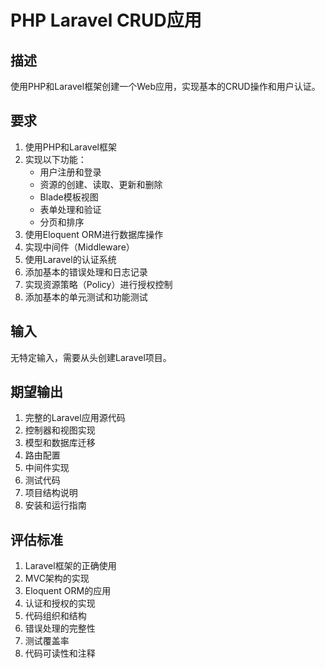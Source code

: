 # PHP Laravel CRUD应用

## 描述
使用PHP和Laravel框架创建一个Web应用，实现基本的CRUD操作和用户认证。

## 要求
1. 使用PHP和Laravel框架
2. 实现以下功能：
   - 用户注册和登录
   - 资源的创建、读取、更新和删除
   - Blade模板视图
   - 表单处理和验证
   - 分页和排序
3. 使用Eloquent ORM进行数据库操作
4. 实现中间件（Middleware）
5. 使用Laravel的认证系统
6. 添加基本的错误处理和日志记录
7. 实现资源策略（Policy）进行授权控制
8. 添加基本的单元测试和功能测试

## 输入
无特定输入，需要从头创建Laravel项目。

## 期望输出
1. 完整的Laravel应用源代码
2. 控制器和视图实现
3. 模型和数据库迁移
4. 路由配置
5. 中间件实现
6. 测试代码
7. 项目结构说明
8. 安装和运行指南

## 评估标准
1. Laravel框架的正确使用
2. MVC架构的实现
3. Eloquent ORM的应用
4. 认证和授权的实现
5. 代码组织和结构
6. 错误处理的完整性
7. 测试覆盖率
8. 代码可读性和注释